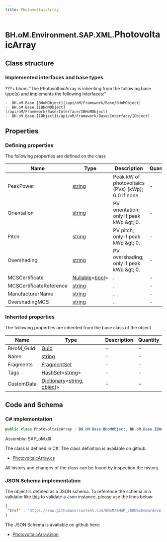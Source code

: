```yaml
---
title: PhotovoltaicArray
---
```


# <small>BH.oM.Environment.SAP.XML.</small>**PhotovoltaicArray**



## Class structure

### Implemented interfaces and base types

???+ bhom "The PhotovoltaicArray is inheriting from the following base type(s) and implements the following interfaces:"

    -  BH.oM.Base.[BHoMObject](/api/oM/Framework/Base/BHoMObject)
    -  BH.oM.Base.[IBHoMObject](/api/oM/Framework/Base/Interface/IBHoMObject)
    -  BH.oM.Base.[IObject](/api/oM/Framework/Base/Interface/IObject)


## Properties



### Defining properties

The following properties are defined on the class

| Name             | Type             | Description      | Quantity         |
|------------------|------------------|------------------|------------------|
| PeakPower | [string](https://learn.microsoft.com/en-us/dotnet/api/System.String?view=netstandard-2.0) | Peak kW of photovoltaics (PVs) (kWp); 0.0 if none. | - |
| Orientation | [string](https://learn.microsoft.com/en-us/dotnet/api/System.String?view=netstandard-2.0) | PV orientation; only if peak kWp &amp;gt; 0. | - |
| Pitch | [string](https://learn.microsoft.com/en-us/dotnet/api/System.String?view=netstandard-2.0) | PV pitch; only if peak kWp &amp;gt; 0. | - |
| Overshading | [string](https://learn.microsoft.com/en-us/dotnet/api/System.String?view=netstandard-2.0) | PV overshading; only if peak kWp &amp;gt; 0. | - |
| MCSCertificate | [Nullable](https://learn.microsoft.com/en-us/dotnet/api/System.Nullable-1?view=netstandard-2.0)&lt;[bool](https://learn.microsoft.com/en-us/dotnet/api/System.Boolean?view=netstandard-2.0)&gt; | . | - |
| MCSCertificateReference | [string](https://learn.microsoft.com/en-us/dotnet/api/System.String?view=netstandard-2.0) | . | - |
| ManufacturerName | [string](https://learn.microsoft.com/en-us/dotnet/api/System.String?view=netstandard-2.0) | . | - |
| OvershadingMCS | [string](https://learn.microsoft.com/en-us/dotnet/api/System.String?view=netstandard-2.0) | . | - |


### Inherited properties
The following properties are inherited from the base class of the object

| Name             | Type             | Description      | Quantity         |
|------------------|------------------|------------------|------------------|
| BHoM_Guid | [Guid](https://learn.microsoft.com/en-us/dotnet/api/System.Guid?view=netstandard-2.0) | - | - |
| Name | [string](https://learn.microsoft.com/en-us/dotnet/api/System.String?view=netstandard-2.0) | - | - |
| Fragments | [FragmentSet](/api/oM/Framework/Base/FragmentSet) | - | - |
| Tags | [HashSet](https://learn.microsoft.com/en-us/dotnet/api/System.Collections.Generic.HashSet-1?view=netstandard-2.0)&lt;[string](https://learn.microsoft.com/en-us/dotnet/api/System.String?view=netstandard-2.0)&gt; | - | - |
| CustomData | [Dictionary](https://learn.microsoft.com/en-us/dotnet/api/System.Collections.Generic.Dictionary-2?view=netstandard-2.0)&lt;[string](https://learn.microsoft.com/en-us/dotnet/api/System.String?view=netstandard-2.0), [object](https://learn.microsoft.com/en-us/dotnet/api/System.Object?view=netstandard-2.0)&gt; | - | - |


## Code and Schema

### C# implementation

``` C# title="C#"
public class PhotovoltaicArray : BH.oM.Base.BHoMObject, BH.oM.Base.IBHoMObject, BH.oM.Base.IObject
```

Assembly: SAP_oM.dll

The class is defined in C#. The class definition is available on github:

- [PhotovoltaicArray.cs](https://github.com/BHoM/SAP_Toolkit/blob/develop/SAP_oM/XML\PhotovoltaicArray.cs)

All history and changes of the class can be found by inspection the history.
### JSON Schema implementation

The object is defined as a JSON schema. To reference the schema in a validator like [this](https://www.jsonschemavalidator.net/) to validate a Json instance, please use the lines below:

``` json title="JSON Schema"
{
 "$ref" : "https://raw.githubusercontent.com/BHoM/BHoM_JSONSchema/develop/SAP_oM/SAP/XML/PhotovoltaicArray.json"
}
```

The JSON Schema is available on github here:

- [PhotovoltaicArray.json](https://github.com/BHoM/BHoM_JSONSchema/blob/develop/SAP_oM/SAP/XML/PhotovoltaicArray.json)
